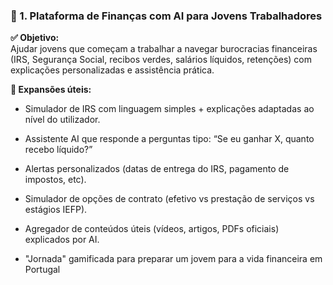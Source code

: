 ### 💸 1. **Plataforma de Finanças com AI para Jovens Trabalhadores**

**✅ Objetivo:**  
Ajudar jovens que começam a trabalhar a navegar burocracias financeiras (IRS, Segurança Social, recibos verdes, salários líquidos, retenções) com explicações personalizadas e assistência prática.

**🌱 Expansões úteis:**

- Simulador de IRS com linguagem simples + explicações adaptadas ao nível do utilizador.
    
- Assistente AI que responde a perguntas tipo: “Se eu ganhar X, quanto recebo líquido?”
    
- Alertas personalizados (datas de entrega do IRS, pagamento de impostos, etc).
    
- Simulador de opções de contrato (efetivo vs prestação de serviços vs estágios IEFP).
    
- Agregador de conteúdos úteis (vídeos, artigos, PDFs oficiais) explicados por AI.
    
- "Jornada" gamificada para preparar um jovem para a vida financeira em Portugal